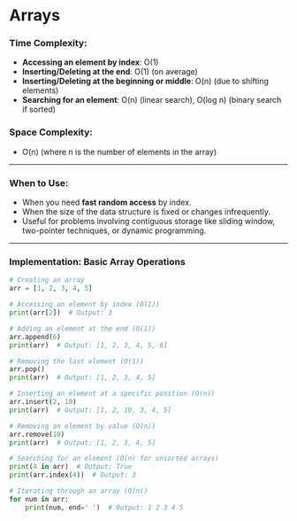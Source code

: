# Arrays

### Time Complexity:
- **Accessing an element by index**: O(1)
- **Inserting/Deleting at the end**: O(1) (on average)
- **Inserting/Deleting at the beginning or middle**: O(n) (due to shifting elements)
- **Searching for an element**: O(n) (linear search), O(log n) (binary search if sorted)

### Space Complexity:
- O(n) (where n is the number of elements in the array)

---

### When to Use:
- When you need **fast random access** by index.
- When the size of the data structure is fixed or changes infrequently.
- Useful for problems involving contiguous storage like sliding window, two-pointer techniques, or dynamic programming.

---

### Implementation: Basic Array Operations
```python
# Creating an array
arr = [1, 2, 3, 4, 5]

# Accessing an element by index (O(1))
print(arr[2])  # Output: 3

# Adding an element at the end (O(1))
arr.append(6)
print(arr)  # Output: [1, 2, 3, 4, 5, 6]

# Removing the last element (O(1))
arr.pop()
print(arr)  # Output: [1, 2, 3, 4, 5]

# Inserting an element at a specific position (O(n))
arr.insert(2, 10)
print(arr)  # Output: [1, 2, 10, 3, 4, 5]

# Removing an element by value (O(n))
arr.remove(10)
print(arr)  # Output: [1, 2, 3, 4, 5]

# Searching for an element (O(n) for unsorted arrays)
print(4 in arr)  # Output: True
print(arr.index(4))  # Output: 3

# Iterating through an array (O(n))
for num in arr:
    print(num, end=' ')  # Output: 1 2 3 4 5
